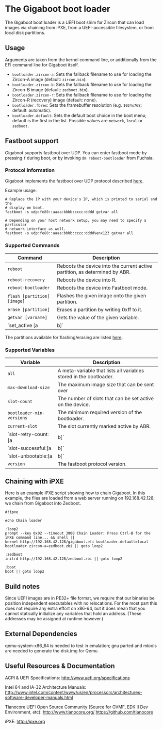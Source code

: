 # The Gigaboot boot loader

The Gigaboot boot loader is a UEFI boot shim for Zircon that can load images via chaining from iPXE,
from a UEFI-accessible filesystem, or from local disk partitions.

## Usage

Arguments are taken from the kernel command line, or additionally from the EFI command line for
Gigaboot itself.

* `bootloader.zircon-a`: Sets the fallback filename to use for loading the Zircon-A image (default:
  `zircon.bin`).
* `bootloader.zircon-b`: Sets the fallback filename to use for loading the Zircon-B image (default:
  `zedboot.bin`).
* `bootloader.zircon-r`: Sets the fallback filename to use for loading the Zircon-R (recovery) image
  (default: none).
* `bootloader.fbres`: Sets the framebuffer resolution (e.g. `1024x768`; default: automatic).
* `bootloader.default`: Sets the default boot choice in the boot menu; default is the first in the
  list.  Possible values are `network`, `local` or `zedboot`.

## Fastboot support

Gigaboot supports fastboot over UDP. You can enter fastboot mode by pressing `f`
during boot, or by invoking `dm reboot-bootloader` from Fuchsia.

### Protocol Information

Gigaboot implements the fastboot over UDP protocol described
[here](https://android.googlesource.com/platform/system/core/+/HEAD/fastboot/README.md).

Example usage:
```
# Replace the IP with your device's IP, which is printed to serial and the
# display on boot.
fastboot -s udp:fe80::aaaa:bbbb:cccc:dddd getvar all

# Depending on your host network setup, you may need to specify a particular
# network interface as well.
fastboot -s udp:fe80::aaaa:bbbb:cccc:dddd%enx123 getvar all
```

### Supported Commands

| Command | Description |
| ------- | ----------- |
| `reboot` |  Reboots the device into the current active partition, as determined by ABR. |
| `reboot-recovery` | Reboots the device into R. |
| `reboot-bootloader` | Reboots the device into Fastboot mode. |
| `flash [partition] [image]` | Flashes the given image onto the given partition. |
| `erase [partition]` | Erases a partition by writing 0xff to it. |
| `getvar [varname]`  | Gets the value of the given variable. |
| `set_active [a|b]` | Marks one of the (a\|b) slots active. |

The partitions available for flashing/erasing are listed
[here](https://fuchsia.googlesource.com/fuchsia/+/HEAD/zircon/system/public/zircon/hw/gpt.h).

### Supported Variables

| Variable | Description |
| -------- | ----------- |
| `all` | A meta-variable that lists all variables stored in the bootloader. |
| `max-download-size` | The maximum image size that can be sent over |
| `slot-count` | The number of slots that can be set active on the device. |
| `bootloader-min-versions` | The minimum required version of the bootloader. |
| `current-slot` | The slot currently marked active by ABR. |
| `slot-retry-count:[a|b]` | The number of boot attempts on the given slot. |
| `slot-successful:[a|b]` | True if the given slot has booted successfully. |
| `slot-unbootable:[a|b]` | True if the given slot is not bootable. |
| `version` | The fastboot protocol version. |

## Chaining with iPXE

Here is an example iPXE script showing how to chain Gigaboot.  In this example, the files are loaded
from a web server running on 192.168.42.128; we chain from Gigaboot into Zedboot.

```
#!ipxe

echo Chain loader

:loop2
prompt --key 0x02 --timeout 3000 Chain Loader: Press Ctrl-B for the iPXE command line... && shell ||
kernel http://192.168.42.128/gigaboot.efi bootloader.default=local bootloader.zircon-a=zedboot.zbi || goto loop2

:zedboot
initrd http://192.168.42.128/zedboot.zbi || goto loop2

:boot
boot || goto loop2
```

## Build notes

Since UEFI images are in PE32+ file format, we require that our binaries be position independent
executables with no relocations. For the most part this does not require any extra effort on x86-64,
but it does mean that you cannot statically initialize any variables that hold an address. (These
addresses may be assigned at runtime however.)


## External Dependencies

qemu-system-x86_64 is needed to test in emulation; gnu parted and mtools are needed to generate the
disk.img for Qemu.


## Useful Resources & Documentation

ACPI & UEFI Specifications: http://www.uefi.org/specifications

Intel 64 and IA-32 Architecture Manuals:
http://www.intel.com/content/www/us/en/processors/architectures-software-developer-manuals.html

Tianocore UEFI Open Source Community (Source for OVMF, EDK II Dev Environment, etc):
http://www.tianocore.org/ https://github.com/tianocore

iPXE: http://ipxe.org

